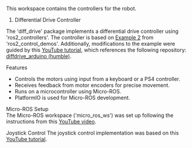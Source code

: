 This workspace contains the controllers for the robot.  

1. Differential Drive Controller  

  The 'diff_drive' package implements a differential drive controller using 'ros2_controllers'. The controller is based on [Example 2](https://github.com/ros-controls/ros2_control_demos/tree/master/example_2) from 'ros2_control_demos'.
  Additionally, modifications to the example were guided by this [YouTube tutorial](https://www.youtube.com/watch?v=J02jEKawE5U&t=420s), which references the following repository: [diffdrive_arduino (humble)](https://github.com/joshnewans/diffdrive_arduino/tree/humble).  
  
  Features  
  - Controls the motors using input from a keyboard or a PS4 controller.  
  - Receives feedback from motor encoders for precise movement.  
  - Runs on a microcontroller using Micro-ROS.  
  - PlatformIO is used for Micro-ROS development.  
  
  Micro-ROS Setup  
    The Micro-ROS workspace ('micro_ros_ws') was set up following the instructions from this [YouTube video](https://www.youtube.com/watch?v=Nf7HP9y6Ovo).

  Joystick Control
    The joystick control implementation was based on this [YouTube tutorial](https://www.youtube.com/watch?v=F5XlNiCKbrY&list=PLunhqkrRNRhYAffV8JDiFOatQXuU-NnxT&index=16).  
